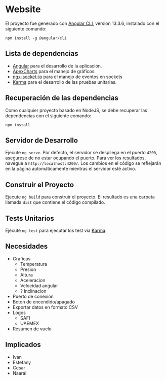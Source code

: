 # Website
El proyecto fue generado con [Angular CLI](https://cli.angular.io/), version 13.3.6, instalado con el siguiente comando:
```[bash]
npm install -g @angular/cli
```

## Lista de dependencias
- [Angular](https://angular.io/) para el desarrollo de la aplicación.
- [ApexCharts](https://apexcharts.com/) para el manejo de gráficos.
- [ngx-socket-io](https://www.npmjs.com/package/ngx-socket-io) para el manejo de eventos en sockets
- [Karma](https://karma-runner.github.io/) para el desarrollo de las pruebas unitarias.

## Recuperación de las dependencias
Como cualquier proyecto basado en NodeJS, se debe recuperar las dependencias con el siguiente comando:

```[bash]
npm install
```

## Servidor de Desarrollo

Ejecute `ng serve`. Por defecto, el servidor se despliega en el puerto `4200`, asegurese de no estar ocupando el puerto. Para ver los resultados, navegue a `http://localhost:4200/`. Los cambios en el código se reflejarán en la página automáticamente mientras el servidor esté activo.

## Construir el Proyecto

Ejecute `ng build` para construir el proyecto. El resultado es una carpeta llamada `dist` que contiene el código compilado.
## Tests Unitarios

Ejecute `ng test` para ejecutar los test via [Karma](https://karma-runner.github.io).

## Necesidades
+ Graficas
    - Temperatura
    - Presion
    - Altura
    - Aceleracion
    - Velocidad angular
    - ? Inclinacion
+ Puerto de conexion
+ Boton de encendido/apagado
+ Exportar datos en formato CSV
+ Logos 
    - SAFI
    - UAEMEX
+ Resumen de vuelo

## Implicados
- Ivan
- Estefany
- Cesar
- Naarai